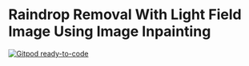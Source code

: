 # Raindrop Removal With Light Field Image Using Image Inpainting
[![Gitpod ready-to-code](https://img.shields.io/badge/Gitpod-ready--to--code-blue?logo=gitpod)](https://gitpod.io/#https://github.com/Baneeishaque/Raindrop-Removal-With-Light-Field-Image-Using-Image-Inpainting)
